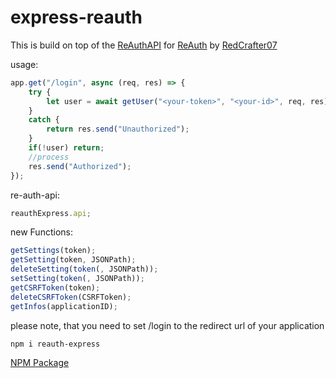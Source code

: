 # express-reauth

This is build on top of the [ReAuthAPI](https://github.com/RedCrafter07/Re-Auth-API) for [ReAuth](https://auth.redcrafter07.de/) by [RedCrafter07](https://github.com/RedCrafter07/)

usage:
```javascript
app.get("/login", async (req, res) => {
    try {
        let user = await getUser("<your-token>", "<your-id>", req, res);
    }
    catch {
        return res.send("Unauthorized");
    }
    if(!user) return;
    //process
    res.send("Authorized");
});
```

re-auth-api:
```js
reauthExpress.api;
```

new Functions:
```js
getSettings(token);
getSetting(token, JSONPath);
deleteSetting(token(, JSONPath));
setSetting(token(, JSONPath));
getCSRFToken(token);
deleteCSRFToken(CSRFToken);
getInfos(applicationID);
```

please note, that you need to set /login to the redirect url of your application

```
npm i reauth-express
```

[NPM Package](https://www.npmjs.com/package/reauth-express)